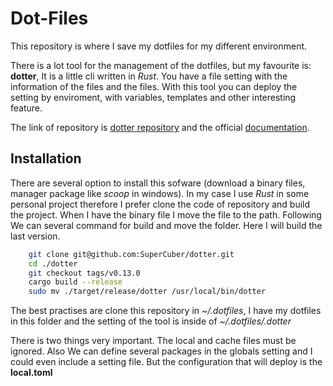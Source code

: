 # Dot-Files

This repository is where I save my dotfiles for my different environment.

There is a lot tool for the management of the dotfiles, but my favourite is: **dotter**, It is a little cli written in *Rust*. You have a file setting with the information of the files and the files.
With this tool you can deploy the setting by enviroment, with variables, templates and other interesting feature.

The link of repository is [dotter repository](https://github.com/SuperCuber/dotter) and the official [documentation](https://github.com/SuperCuber/dotter/wiki).

## Installation

There are several option to install this sofware (download a binary files, manager package like *scoop* in windows). In my case I use *Rust* in some personal project therefore I prefer clone the code of repository and build the project. When I have the binary file I move the file to the path.
Following We can several command for build and move the folder. Here I will build the last version.
```bash
    git clone git@github.com:SuperCuber/dotter.git
    cd ./dotter
    git checkout tags/v0.13.0
    cargo build --release
    sudo mv ./target/release/dotter /usr/local/bin/dotter
```

The best practises are clone this repository in *~/.dotfiles*, I have my dotfiles in this folder and the setting of the tool is inside of *~/.dotfiles/.dotter*

There is two things very important. The local and cache files must be ignored. Also We can define several packages in the globals setting and I could even include a setting file. But the configuration that will deploy is the **local.toml**
